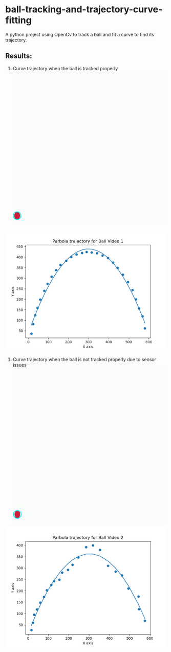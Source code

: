 # ball-tracking-and-trajectory-curve-fitting
A python project using OpenCv to track a ball and fit a curve to find its trajectory.

## Results:

1. Curve trajectory when the ball is tracked properly
![](github_extras/ball_video_1.gif)


![](github_extras/Figure_1.png)

1. Curve trajectory when the ball is not tracked properly due to sensor issues
![](github_extras/ball_video_2.gif)


![](github_extras/Figure_2.png)
